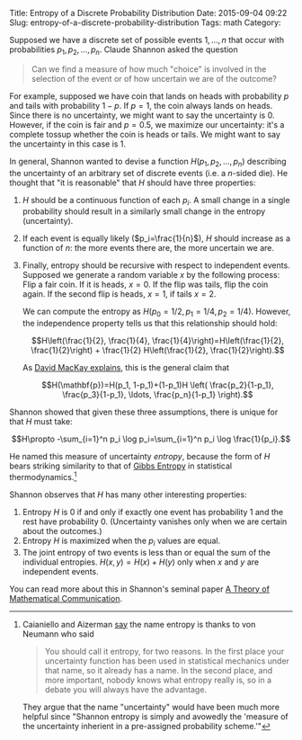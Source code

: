 Title: Entropy of a Discrete Probability Distribution
Date: 2015-09-04 09:22
Slug: entropy-of-a-discrete-probability-distribution
Tags: math
Category:

Supposed we have a discrete set of possible events $1,\ldots, n$ that occur with probabilities $p_1, p_2, \ldots, p_n$. Claude Shannon asked the question

> Can we find a measure of how much "choice" is involved in the selection of the event or of how uncertain we are of the outcome?

For example, supposed we have coin that lands on heads with probability $p$ and tails with probability $1-p$. If $p=1$, the coin always lands on heads. Since there is no uncertainty, we might want to say the uncertainty is 0. However, if the coin is fair and $p=0.5$, we maximize our uncertainty: it's a complete tossup whether the coin is heads or tails. We might want to say the uncertainty in this case is 1.

In general, Shannon wanted to devise a function $H(p_1, p_2, \ldots, p_n)$ describing the uncertainty of an arbitrary set of discrete events (i.e. a $n$-sided die). He thought that "it is reasonable" that $H$ should have three properties:

1. $H$ should be a continuous function of each $p_i$. A small change in a single probability should result in a similarly small change in the entropy (uncertainty).
2. If each event is equally likely ($p_i=\frac{1}{n}$), $H$ should increase as a function of $n$: the more events there are, the more uncertain we are.
3. Finally, entropy should be recursive with respect to independent events. Supposed we generate a random variable $x$ by the following process: Flip a fair coin. If it is heads, $x=0$. If the flip was tails, flip the coin again. If the second flip is heads, $x=1$, if tails $x=2$.

    We can compute the entropy as $H(p_0=1/2, p_1=1/4, p_2=1/4)$. However, the independence property tells us that this relationship should hold:

    $$H\left(\frac{1}{2}, \frac{1}{4}, \frac{1}{4}\right)=H\left(\frac{1}{2}, \frac{1}{2}\right) + \frac{1}{2} H\left(\frac{1}{2}, \frac{1}{2}\right).$$

    As [David MacKay explains](http://www.inference.phy.cam.ac.uk/itprnn/book.pdf), this is the general claim that

    $$H(\mathbf{p})=H(p_1, 1-p_1)+(1-p_1)H
        \left(
            \frac{p_2}{1-p_1}, \frac{p_3}{1-p_1}, \ldots, \frac{p_n}{1-p_1}
        \right).$$

Shannon showed that given these three assumptions, there is unique for that $H$ must take:

$$H\propto -\sum_{i=1}^n p_i \log p_i=\sum_{i=1}^n p_i \log \frac{1}{p_i}.$$

He named this measure of uncertainty _entropy_, because the form of $H$ bears striking similarity to that of [Gibbs Entropy](https://en.wikipedia.org/wiki/Entropy_(statistical_thermodynamics)#Gibbs_Entropy_Formula) in statistical thermodynamics.[^entropy]

Shannon observes that $H$ has many other interesting properties:

1. Entropy $H$ is 0 if and only if exactly one event has probability 1 and the rest have probability 0. (Uncertainty vanishes only when we are certain about the outcomes.)
2. Entropy $H$ is maximized when the $p_i$ values are equal.
3. The joint entropy of two events is less than or equal the sum of the individual entropies. $H(x, y)=H(x)+H(y)$ only when $x$ and $y$ are independent events.

You can read more about this in Shannon's seminal paper [A Theory of Mathematical Communication](http://ieeexplore.ieee.org/xpl/articleDetails.jsp?reload=true&arnumber=6773024).

[^entropy]: Caianiello and Aizerman [say](https://books.google.com/books?id=ak6qCAAAQBAJ&lpg=PP1&ots=bzAoIDJk1K&dq=Topics%20in%20the%20General%20Theory%20of%20Structures&pg=PA200#v=onepage&q=cross%20entropy&f=false) the name entropy is thanks to von Neumann who said
    > You should call it entropy, for two reasons. In the first place your uncertainty function has been used in statistical mechanics under that name, so it already has a name. In the second place, and more important, nobody knows what entropy really is, so in a debate you will always have the advantage.

    They argue that the name "uncertainty" would have been much more helpful since "Shannon entropy is simply and avowedly the 'measure of the uncertainty inherient in a pre-assigned probability scheme.'"

